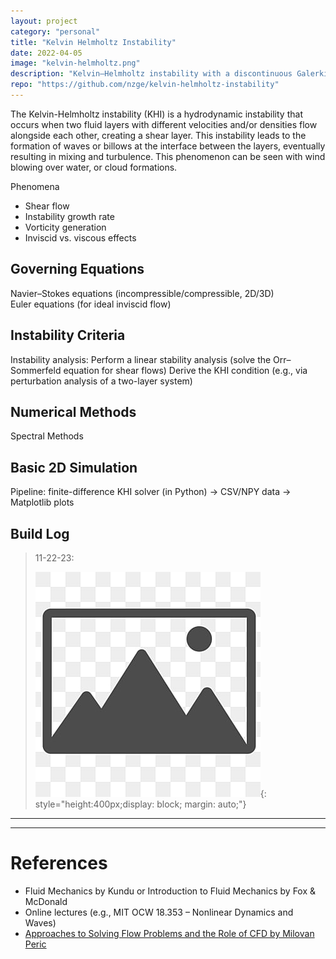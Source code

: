 ```yaml
---
layout: project
category: "personal"
title: "Kelvin Helmholtz Instability"
date: 2022-04-05
image: "kelvin-helmholtz.png"
description: "Kelvin–Helmholtz instability with a discontinuous Galerkin spectral element method on a hierarchical Cartesian mesh with ADR"
repo: "https://github.com/nzge/kelvin-helmholtz-instability"
---
```


The Kelvin-Helmholtz instability (KHI) is a hydrodynamic instability that occurs when two fluid layers with different velocities and/or densities flow alongside each other, creating a shear layer. This instability leads to the formation of waves or billows at the interface between the layers, eventually resulting in mixing and turbulence. This phenomenon can be seen with wind blowing over water, or cloud formations.

Phenomena
- Shear flow
- Instability growth rate
- Vorticity generation
- Inviscid vs. viscous effects

## Governing Equations 

Navier–Stokes equations (incompressible/compressible, 2D/3D)  
Euler equations (for ideal inviscid flow)

## Instability Criteria

Instability analysis:
Perform a linear stability analysis (solve the Orr–Sommerfeld equation for shear flows)
Derive the KHI condition (e.g., via perturbation analysis of a two-layer system)

## Numerical Methods
Spectral Methods

## Basic 2D Simulation

Pipeline: finite-difference KHI solver (in Python) → CSV/NPY data → Matplotlib plots

## Build Log
> 11-22-23: 
>
> ![Alt text](/assets/media/placeholder.jpg){: 
style="height:400px;display: block; margin: auto;"}


---
---

# References
- Fluid Mechanics by Kundu or Introduction to Fluid Mechanics by Fox & McDonald
- Online lectures (e.g., MIT OCW 18.353 – Nonlinear Dynamics and Waves)
- [Approaches to Solving Flow Problems and the Role of CFD by Milovan Peric](https://www.youtube.com/watch?v=ZiwUQDeGRhs)